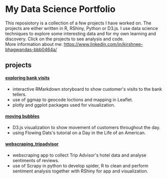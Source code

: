 # My Data Science Portfolio

This reposiotory is a collection of a few projects I have worked on. The projects are either written in R, RShiny, Python or D3.js. I use data science techniques to explore some interesting data and for my own learning and discovery. Click on the projects to see analysis and code.  
More information about me: https://www.linkedin.com/in/kirshnee-bhagwandas-bbb0464a/

## projects
#### [exploring bank visits](https://github.com/kirsh85/data_science_portfolio/tree/master/exploring%20bank%20visits)
- interactive RMarkdown storyboard to show customer's visits to the bank tellers.
- use of ggmap to geocode loctions and mapping in Leaflet.
- plotly and ggplot packages used for visualization.

#### [moving bubbles](https://github.com/kirsh85/data_science_portfolio/tree/master/moving_bubbles)
- D3.js visualization to show movement of customers throughout the day.
- using Flowing Dats's tutorial on a Day in the Life of an American.


#### [webscraping_tripadvisor](https://github.com/kirsh85/data_science_portfolio/tree/master/webscraping_tripadvisor)
- webscraping app to collect Trip Advisor's hotel data and analyse sentiments of reviews.
- use of Scrapy in python to develop spider, R to clean and perform sentiment analysis together with RShiny for app and visualization.
